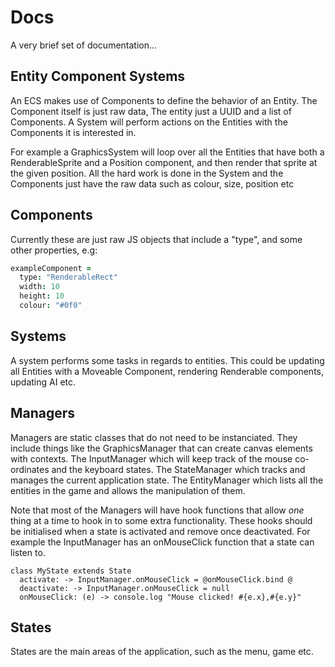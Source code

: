 Docs
====

A very brief set of documentation...

Entity Component Systems
------------------------
An ECS makes use of Components to define the behavior of an Entity. The Component itself is just raw data, The entity just a UUID and a list of Components. A System will perform actions on the Entities with the Components it is interested in.

For example a GraphicsSystem will loop over all the Entities that have both a RenderableSprite and a Position component, and then render that sprite at the given position. All the hard work is done in the System and the Components just have the raw data such as colour, size, position etc

Components
----------
Currently these are just raw JS objects that include a "type", and some other properties, e.g:

```coffeescript
exampleComponent =
  type: "RenderableRect"
  width: 10
  height: 10
  colour: "#0f0"
```

Systems
-------
A system performs some tasks in regards to entities. This could be updating all Entities with a Moveable Component, rendering Renderable components, updating AI etc.

Managers
--------
Managers are static classes that do not need to be instanciated. They include things like the GraphicsManager that can create canvas elements with contexts. The InputManager which will keep track of the mouse co-ordinates and the keyboard states. The StateManager which tracks and manages the current application state. The EntityManager which lists all the entities in the game and allows the manipulation of them.

Note that most of the Managers will have hook functions that allow *one* thing at a time to hook in to some extra functionality. These hooks should be initialised when a state is activated and remove once deactivated. For example the InputManager has an onMouseClick function that a state can listen to.

```
class MyState extends State
  activate: -> InputManager.onMouseClick = @onMouseClick.bind @
  deactivate: -> InputManager.onMouseClick = null
  onMouseClick: (e) -> console.log "Mouse clicked! #{e.x},#{e.y}"

```


States
------
States are the main areas of the application, such as the menu, game etc.



